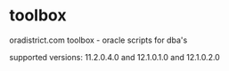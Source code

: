 # toolbox
oradistrict.com toolbox - oracle scripts for dba's

supported versions: 11.2.0.4.0 and 12.1.0.1.0 and 12.1.0.2.0